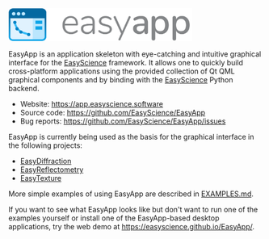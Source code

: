 <img src="./resources/images/ea_logo.svg" height="65">

EasyApp is an application skeleton with eye-catching and intuitive graphical interface for the [EasyScience](http://github.com/EasyScience) framework. It allows one to quickly build cross-platform applications using the provided collection of Qt QML graphical components and by binding with the [EasyScience](http://github.com/EasyScience/EasyScience) Python backend.

* Website: https://app.easyscience.software
* Source code: https://github.com/EasyScience/EasyApp
* Bug reports: https://github.com/EasyScience/EasyApp/issues

EasyApp is currently being used as the basis for the graphical interface in the following projects:

* [EasyDiffraction](http://github.com/EasyScience/EasyDiffraction)
* [EasyReflectometry](http://github.com/EasyScience/EasyReflectometry)
* [EasyTexture](http://github.com/EasyScience/EasyTextureApp)

More simple examples of using EasyApp are described in [EXAMPLES.md](EXAMPLES.md).

If you want to see what EasyApp looks like but don't want to run one of the examples yourself or install one of the EasyApp-based desktop applications, try the web demo at https://easyscience.github.io/EasyApp/.
